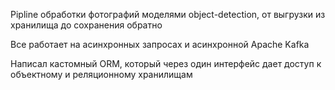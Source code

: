 Pipline обработки фотографий моделями object-detection, от выгрузки из хранилища до сохранения обратно

Все работает на асинхронных запросах и асинхронной Apache Kafka

Написал кастомный ORM, который через один интерфейс дает доступ к объектному и реляционному хранилищам

